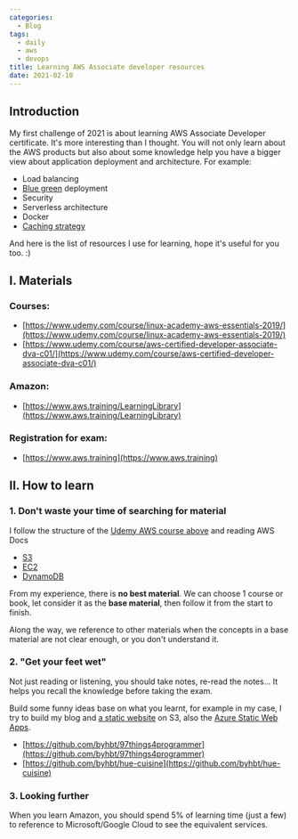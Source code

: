 ```yaml
---
categories:
  - Blog
tags:
  - daily
  - aws
  - devops
title: Learning AWS Associate developer resources
date: 2021-02-10
---
```


## Introduction

My first challenge of 2021 is about learning AWS Associate Developer certificate. It's more interesting than I thought.
You will not only learn about the AWS products but also about some knowledge help you have a bigger view about application deployment and architecture. For example:

- Load balancing
- [Blue green](https://semaphoreci.com/blog/blue-green-deployment) deployment
- Security
- Serverless architecture
- Docker
- [Caching strategy](https://docs.aws.amazon.com/AmazonElastiCache/latest/mem-ug/Strategies.html)

And here is the list of resources I use for learning, hope it's useful for you too. :)

## I. Materials

### Courses:
- [https://www.udemy.com/course/linux-academy-aws-essentials-2019/](https://www.udemy.com/course/linux-academy-aws-essentials-2019/)
- [https://www.udemy.com/course/aws-certified-developer-associate-dva-c01/](https://www.udemy.com/course/aws-certified-developer-associate-dva-c01/)

### Amazon:
- [https://www.aws.training/LearningLibrary](https://www.aws.training/LearningLibrary)

### Registration for exam:
- [https://www.aws.training](https://www.aws.training)

## II. How to learn

### 1. Don't waste your time of searching for material

I follow the structure of the [Udemy AWS course above](https://www.udemy.com/course/aws-certified-developer-associate-dva-c01) and reading AWS Docs
- [S3](https://docs.aws.amazon.com/AmazonS3/latest/userguide/Welcome.html)
- [EC2](https://docs.aws.amazon.com/AWSEC2/latest/UserGuide/concepts.html)
- [DynamoDB](https://docs.aws.amazon.com/amazondynamodb/latest/developerguide/Introduction.html)

From my experience, there is __no best material__. We can choose 1 course or book, let consider it as the **base material**, then follow it from the start to finish.

Along the way, we reference to other materials when the concepts in a base material are not clear enough, or you don't understand it.

### 2. "Get your feet wet"

Not just reading or listening, you should take notes, re-read the notes... It helps you recall the knowledge before taking the exam.

Build some funny ideas base on what you learnt, for example in my case, I try to build my blog and [a static website](https://proud-forest-011b24b00.azurestaticapps.net) on S3, also the [Azure Static Web Apps](https://azure.microsoft.com/en-us/pricing/details/app-service/static).

- [https://github.com/byhbt/97things4programmer](https://github.com/byhbt/97things4programmer)
- [https://github.com/byhbt/hue-cuisine](https://github.com/byhbt/hue-cuisine)

### 3. Looking further

When you learn Amazon, you should spend 5% of learning time (just a few) to reference to Microsoft/Google Cloud to see the equivalent services.
